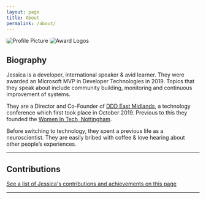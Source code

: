 ```yaml
---
layout: page
title: About
permalink: /about/
---
```


<img style="border-radius: 20%;" src="{{ site.baseurl }}/assets/profile.png" title="Profile Picture" class="profile">

<img style="border-radius: 20%;" src="{{ site.baseurl }}/assets/awards.png" title="Award Logos" class="awards">

## Biography

Jessica is a developer, international speaker & avid learner. They were awarded an Microsoft MVP in Developer Technologies in 2019. Topics that they speak about include community building, monitoring and continuous improvement of systems. 

They are a Director and Co-Founder of <a href="http://dddeastmidlands.com" target="_blank">DDD East Midlands</a>, a technology conference which first took place in October 2019. Previous to this they founded the <a href="https://www.meetup.com/Women-In-Tech-Nottingham/" target="_blank">Women In Tech, Nottingham</a>.

Before switching to technology, they spent a previous life as a neuroscientist. They are easily bribed with coffee & love hearing about other people’s experiences.

---

## Contributions

<a href="{{ site.baseurl }}/contributions/" target="_blank">See a list of Jessica's contributions and achievements on this page</a>

---

